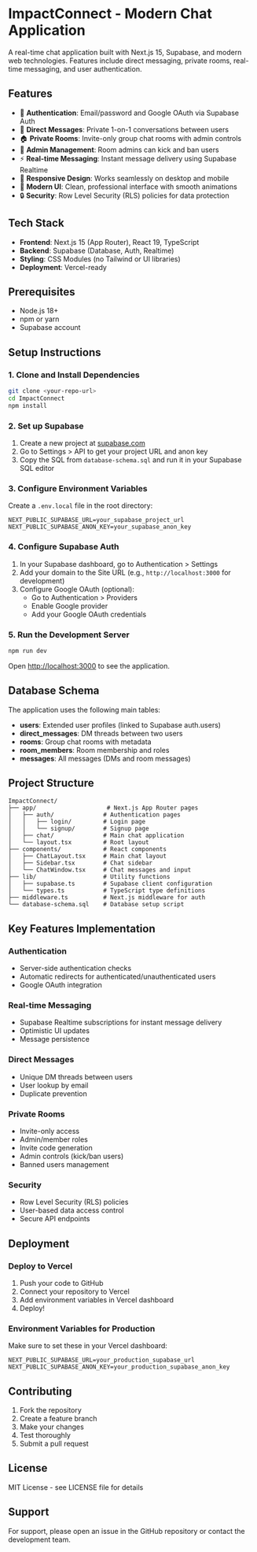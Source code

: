 # ImpactConnect - Modern Chat Application

A real-time chat application built with Next.js 15, Supabase, and modern web technologies. Features include direct messaging, private rooms, real-time messaging, and user authentication.

## Features

- 🔐 **Authentication**: Email/password and Google OAuth via Supabase Auth
- 💬 **Direct Messages**: Private 1-on-1 conversations between users
- 🏠 **Private Rooms**: Invite-only group chat rooms with admin controls
- 👑 **Admin Management**: Room admins can kick and ban users
- ⚡ **Real-time Messaging**: Instant message delivery using Supabase Realtime
- 📱 **Responsive Design**: Works seamlessly on desktop and mobile
- 🎨 **Modern UI**: Clean, professional interface with smooth animations
- 🔒 **Security**: Row Level Security (RLS) policies for data protection

## Tech Stack

- **Frontend**: Next.js 15 (App Router), React 19, TypeScript
- **Backend**: Supabase (Database, Auth, Realtime)
- **Styling**: CSS Modules (no Tailwind or UI libraries)
- **Deployment**: Vercel-ready

## Prerequisites

- Node.js 18+
- npm or yarn
- Supabase account

## Setup Instructions

### 1. Clone and Install Dependencies

```bash
git clone <your-repo-url>
cd ImpactConnect
npm install
```

### 2. Set up Supabase

1. Create a new project at [supabase.com](https://supabase.com)
2. Go to Settings > API to get your project URL and anon key
3. Copy the SQL from `database-schema.sql` and run it in your Supabase SQL editor

### 3. Configure Environment Variables

Create a `.env.local` file in the root directory:

```env
NEXT_PUBLIC_SUPABASE_URL=your_supabase_project_url
NEXT_PUBLIC_SUPABASE_ANON_KEY=your_supabase_anon_key
```

### 4. Configure Supabase Auth

1. In your Supabase dashboard, go to Authentication > Settings
2. Add your domain to the Site URL (e.g., `http://localhost:3000` for development)
3. Configure Google OAuth (optional):
   - Go to Authentication > Providers
   - Enable Google provider
   - Add your Google OAuth credentials

### 5. Run the Development Server

```bash
npm run dev
```

Open [http://localhost:3000](http://localhost:3000) to see the application.

## Database Schema

The application uses the following main tables:

- **users**: Extended user profiles (linked to Supabase auth.users)
- **direct_messages**: DM threads between two users
- **rooms**: Group chat rooms with metadata
- **room_members**: Room membership and roles
- **messages**: All messages (DMs and room messages)

## Project Structure

```
ImpactConnect/
├── app/                    # Next.js App Router pages
│   ├── auth/              # Authentication pages
│   │   ├── login/         # Login page
│   │   └── signup/        # Signup page
│   ├── chat/              # Main chat application
│   └── layout.tsx         # Root layout
├── components/            # React components
│   ├── ChatLayout.tsx     # Main chat layout
│   ├── Sidebar.tsx        # Chat sidebar
│   └── ChatWindow.tsx     # Chat messages and input
├── lib/                   # Utility functions
│   ├── supabase.ts        # Supabase client configuration
│   └── types.ts           # TypeScript type definitions
├── middleware.ts          # Next.js middleware for auth
└── database-schema.sql    # Database setup script
```

## Key Features Implementation

### Authentication

- Server-side authentication checks
- Automatic redirects for authenticated/unauthenticated users
- Google OAuth integration

### Real-time Messaging

- Supabase Realtime subscriptions for instant message delivery
- Optimistic UI updates
- Message persistence

### Direct Messages

- Unique DM threads between users
- User lookup by email
- Duplicate prevention

### Private Rooms

- Invite-only access
- Admin/member roles
- Invite code generation
- Admin controls (kick/ban users)
- Banned users management

### Security

- Row Level Security (RLS) policies
- User-based data access control
- Secure API endpoints

## Deployment

### Deploy to Vercel

1. Push your code to GitHub
2. Connect your repository to Vercel
3. Add environment variables in Vercel dashboard
4. Deploy!

### Environment Variables for Production

Make sure to set these in your Vercel dashboard:

```env
NEXT_PUBLIC_SUPABASE_URL=your_production_supabase_url
NEXT_PUBLIC_SUPABASE_ANON_KEY=your_production_supabase_anon_key
```

## Contributing

1. Fork the repository
2. Create a feature branch
3. Make your changes
4. Test thoroughly
5. Submit a pull request

## License

MIT License - see LICENSE file for details

## Support

For support, please open an issue in the GitHub repository or contact the development team.
